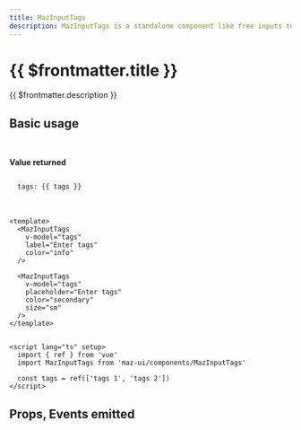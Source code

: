 ```yaml
---
title: MazInputTags
description: MazInputTags is a standalone component like free inputs to help user select many values and return an Array of strings, color option available.
---
```


# {{ $frontmatter.title }}

{{ $frontmatter.description }}

<!--@include: ./../.vitepress/mixins/getting-started.md-->

<!--@include: ./../.vitepress/mixins/maz-input-props.md-->

## Basic usage

<MazInputTags
  v-model="tags"
  label="Enter tags"
  color="info"
/>

<br />

<MazInputTags
  v-model="tags"
  placeholder="Enter tags"
  color="secondary"
  size="sm"
/>

**Value returned**

<code>
  tags: {{ tags }}
</code>

<br />
<br />

<script lang="ts" setup>
  import { ref } from 'vue'

  const tags = ref(['tags 1', 'tags 2'])
</script>

```vue
<template>
  <MazInputTags
    v-model="tags"
    label="Enter tags"
    color="info"
  />

  <MazInputTags
    v-model="tags"
    placeholder="Enter tags"
    color="secondary"
    size="sm"
  />
</template>


<script lang="ts" setup>
  import { ref } from 'vue'
  import MazInputTags from 'maz-ui/components/MazInputTags'

  const tags = ref(['tags 1', 'tags 2'])
</script>
```

## Props, Events emitted

<ComponentPropDoc component="MazInputTags" />
